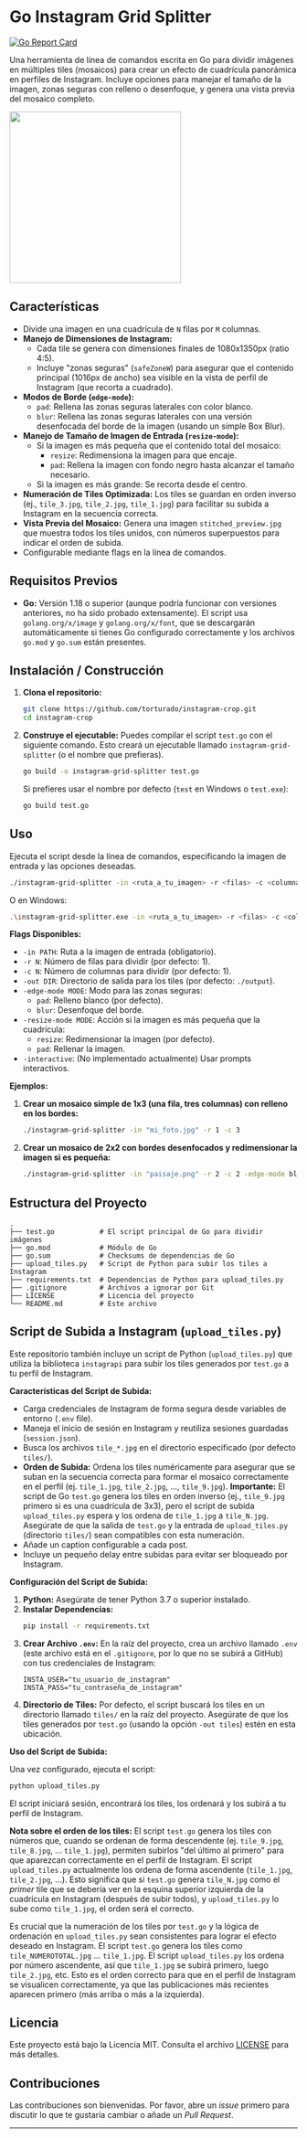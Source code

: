 # Go Instagram Grid Splitter

[![Go Report Card](https://goreportcard.com/badge/github.com/torturado/instagram-crop)](https://goreportcard.com/report/github.com/torturado/instagram-crop)

Una herramienta de línea de comandos escrita en Go para dividir imágenes en múltiples tiles (mosaicos) para crear un efecto de cuadrícula panorámica en perfiles de Instagram. Incluye opciones para manejar el tamaño de la imagen, zonas seguras con relleno o desenfoque, y genera una vista previa del mosaico completo.

<img src="https://github.com/user-attachments/assets/769a33c2-09ad-4cba-aa5d-4801181e7dcd" width="300">


## Características

*   Divide una imagen en una cuadrícula de `N` filas por `M` columnas.
*   **Manejo de Dimensiones de Instagram:**
    *   Cada tile se genera con dimensiones finales de 1080x1350px (ratio 4:5).
    *   Incluye "zonas seguras" (`safeZoneW`) para asegurar que el contenido principal (1016px de ancho) sea visible en la vista de perfil de Instagram (que recorta a cuadrado).
*   **Modos de Borde (`edge-mode`):**
    *   `pad`: Rellena las zonas seguras laterales con color blanco.
    *   `blur`: Rellena las zonas seguras laterales con una versión desenfocada del borde de la imagen (usando un simple Box Blur).
*   **Manejo de Tamaño de Imagen de Entrada (`resize-mode`):**
    *   Si la imagen es más pequeña que el contenido total del mosaico:
        *   `resize`: Redimensiona la imagen para que encaje.
        *   `pad`: Rellena la imagen con fondo negro hasta alcanzar el tamaño necesario.
    *   Si la imagen es más grande: Se recorta desde el centro.
*   **Numeración de Tiles Optimizada:** Los tiles se guardan en orden inverso (ej., `tile_3.jpg`, `tile_2.jpg`, `tile_1.jpg`) para facilitar su subida a Instagram en la secuencia correcta.
*   **Vista Previa del Mosaico:** Genera una imagen `stitched_preview.jpg` que muestra todos los tiles unidos, con números superpuestos para indicar el orden de subida.
*   Configurable mediante flags en la línea de comandos.

## Requisitos Previos

*   **Go:** Versión 1.18 o superior (aunque podría funcionar con versiones anteriores, no ha sido probado extensamente). El script usa `golang.org/x/image` y `golang.org/x/font`, que se descargarán automáticamente si tienes Go configurado correctamente y los archivos `go.mod` y `go.sum` están presentes.

## Instalación / Construcción

1.  **Clona el repositorio:**
    ```bash
    git clone https://github.com/torturado/instagram-crop.git 
    cd instagram-crop
    ```

2.  **Construye el ejecutable:**
    Puedes compilar el script `test.go` con el siguiente comando. Esto creará un ejecutable llamado `instagram-grid-splitter` (o el nombre que prefieras).
    ```bash
    go build -o instagram-grid-splitter test.go
    ```
    Si prefieres usar el nombre por defecto (`test` en Windows o `test.exe`):
    ```bash
    go build test.go
    ```

## Uso

Ejecuta el script desde la línea de comandos, especificando la imagen de entrada y las opciones deseadas.

```bash
./instagram-grid-splitter -in <ruta_a_tu_imagen> -r <filas> -c <columnas> [opciones]
```
O en Windows:
```bash
.\instagram-grid-splitter.exe -in <ruta_a_tu_imagen> -r <filas> -c <columnas> [opciones]
```

**Flags Disponibles:**

*   `-in PATH`:      Ruta a la imagen de entrada (obligatorio).
*   `-r N`:          Número de filas para dividir (por defecto: 1).
*   `-c N`:          Número de columnas para dividir (por defecto: 1).
*   `-out DIR`:      Directorio de salida para los tiles (por defecto: `./output`).
*   `-edge-mode MODE`: Modo para las zonas seguras:
    *   `pad`: Relleno blanco (por defecto).
    *   `blur`: Desenfoque del borde.
*   `-resize-mode MODE`: Acción si la imagen es más pequeña que la cuadrícula:
    *   `resize`: Redimensionar la imagen (por defecto).
    *   `pad`: Rellenar la imagen.
*   `-interactive`: (No implementado actualmente) Usar prompts interactivos.

**Ejemplos:**

1.  **Crear un mosaico simple de 1x3 (una fila, tres columnas) con relleno en los bordes:**
    ```bash
    ./instagram-grid-splitter -in "mi_foto.jpg" -r 1 -c 3
    ```

2.  **Crear un mosaico de 2x2 con bordes desenfocados y redimensionar la imagen si es pequeña:**
    ```bash
    ./instagram-grid-splitter -in "paisaje.png" -r 2 -c 2 -edge-mode blur -resize-mode resize -out "mosaico_paisaje"
    ```

## Estructura del Proyecto

```
.
├── test.go           # El script principal de Go para dividir imágenes
├── go.mod            # Módulo de Go
├── go.sum            # Checksums de dependencias de Go
├── upload_tiles.py   # Script de Python para subir los tiles a Instagram
├── requirements.txt  # Dependencias de Python para upload_tiles.py
├── .gitignore        # Archivos a ignorar por Git
├── LICENSE           # Licencia del proyecto
└── README.md         # Este archivo
```

## Script de Subida a Instagram (`upload_tiles.py`)

Este repositorio también incluye un script de Python (`upload_tiles.py`) que utiliza la biblioteca `instagrapi` para subir los tiles generados por `test.go` a tu perfil de Instagram.

**Características del Script de Subida:**

*   Carga credenciales de Instagram de forma segura desde variables de entorno (`.env` file).
*   Maneja el inicio de sesión en Instagram y reutiliza sesiones guardadas (`session.json`).
*   Busca los archivos `tile_*.jpg` en el directorio especificado (por defecto `tiles/`).
*   **Orden de Subida:** Ordena los tiles numéricamente para asegurar que se suban en la secuencia correcta para formar el mosaico correctamente en el perfil (ej. `tile_1.jpg`, `tile_2.jpg`, ..., `tile_9.jpg`). **Importante:** El script de Go `test.go` genera los tiles en orden inverso (ej., `tile_9.jpg` primero si es una cuadrícula de 3x3), pero el script de subida `upload_tiles.py` espera y los ordena de `tile_1.jpg` a `tile_N.jpg`. Asegúrate de que la salida de `test.go` y la entrada de `upload_tiles.py` (directorio `tiles/`) sean compatibles con esta numeración.
*   Añade un caption configurable a cada post.
*   Incluye un pequeño delay entre subidas para evitar ser bloqueado por Instagram.

**Configuración del Script de Subida:**

1.  **Python:** Asegúrate de tener Python 3.7 o superior instalado.
2.  **Instalar Dependencias:**
    ```bash
    pip install -r requirements.txt
    ```
3.  **Crear Archivo `.env`:**
    En la raíz del proyecto, crea un archivo llamado `.env` (este archivo está en el `.gitignore`, por lo que no se subirá a GitHub) con tus credenciales de Instagram:
    ```env
    INSTA_USER="tu_usuario_de_instagram"
    INSTA_PASS="tu_contraseña_de_instagram"
    ```
4.  **Directorio de Tiles:** Por defecto, el script buscará los tiles en un directorio llamado `tiles/` en la raíz del proyecto. Asegúrate de que los tiles generados por `test.go` (usando la opción `-out tiles`) estén en esta ubicación.

**Uso del Script de Subida:**

Una vez configurado, ejecuta el script:

```bash
python upload_tiles.py
```

El script iniciará sesión, encontrará los tiles, los ordenará y los subirá a tu perfil de Instagram.

**Nota sobre el orden de los tiles:**
El script `test.go` genera los tiles con números que, cuando se ordenan de forma descendente (ej. `tile_9.jpg`, `tile_8.jpg`, ... `tile_1.jpg`), permiten subirlos "del último al primero" para que aparezcan correctamente en el perfil de Instagram.
El script `upload_tiles.py` actualmente los ordena de forma ascendente (`tile_1.jpg`, `tile_2.jpg`, ...). Esto significa que si `test.go` genera `tile_N.jpg` como el *primer* tile que se debería ver en la esquina superior izquierda de la cuadrícula en Instagram (después de subir todos), y `upload_tiles.py` lo sube como `tile_1.jpg`, el orden será el correcto.

Es crucial que la numeración de los tiles por `test.go` y la lógica de ordenación en `upload_tiles.py` sean consistentes para lograr el efecto deseado en Instagram. El script `test.go` genera los tiles como `tile_NUMEROTOTAL.jpg` ... `tile_1.jpg`. El script `upload_tiles.py` los ordena por número ascendente, así que `tile_1.jpg` se subirá primero, luego `tile_2.jpg`, etc. Esto es el orden correcto para que en el perfil de Instagram se visualicen correctamente, ya que las publicaciones más recientes aparecen primero (más arriba o más a la izquierda).

## Licencia

Este proyecto está bajo la Licencia MIT. Consulta el archivo [LICENSE](https://github.com/torturado/instagram-crop/blob/main/LICENSE) para más detalles.

## Contribuciones

Las contribuciones son bienvenidas. Por favor, abre un *issue* primero para discutir lo que te gustaría cambiar o añade un *Pull Request*.

--- 
